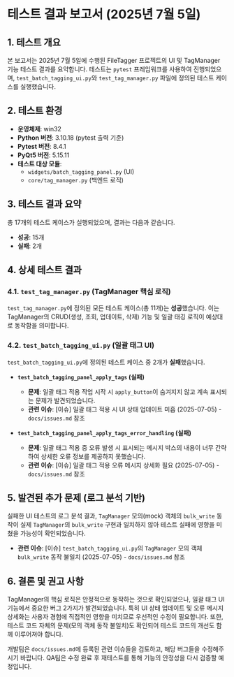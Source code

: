 # 테스트 결과 보고서 (2025년 7월 5일)

## 1. 테스트 개요

본 보고서는 2025년 7월 5일에 수행된 FileTagger 프로젝트의 UI 및 TagManager 기능 테스트 결과를 요약합니다. 테스트는 `pytest` 프레임워크를 사용하여 진행되었으며, `test_batch_tagging_ui.py`와 `test_tag_manager.py` 파일에 정의된 테스트 케이스를 실행했습니다.

## 2. 테스트 환경

*   **운영체제**: win32
*   **Python 버전**: 3.10.18 (pytest 출력 기준)
*   **Pytest 버전**: 8.4.1
*   **PyQt5 버전**: 5.15.11
*   **테스트 대상 모듈**:
    *   `widgets/batch_tagging_panel.py` (UI)
    *   `core/tag_manager.py` (백엔드 로직)

## 3. 테스트 결과 요약

총 17개의 테스트 케이스가 실행되었으며, 결과는 다음과 같습니다.

*   **성공**: 15개
*   **실패**: 2개

## 4. 상세 테스트 결과

### 4.1. `test_tag_manager.py` (TagManager 핵심 로직)

`test_tag_manager.py`에 정의된 모든 테스트 케이스(총 11개)는 **성공**했습니다. 이는 TagManager의 CRUD(생성, 조회, 업데이트, 삭제) 기능 및 일괄 태깅 로직이 예상대로 동작함을 의미합니다.

### 4.2. `test_batch_tagging_ui.py` (일괄 태그 UI)

`test_batch_tagging_ui.py`에 정의된 테스트 케이스 중 2개가 **실패**했습니다.

*   **`test_batch_tagging_panel_apply_tags` (실패)**
    *   **문제**: 일괄 태그 적용 작업 시작 시 `apply_button`이 숨겨지지 않고 계속 표시되는 문제가 발견되었습니다.
    *   **관련 이슈**: [이슈] 일괄 태그 적용 시 UI 상태 업데이트 미흡 (2025-07-05) - `docs/issues.md` 참조

*   **`test_batch_tagging_panel_apply_tags_error_handling` (실패)**
    *   **문제**: 일괄 태그 적용 중 오류 발생 시 표시되는 메시지 박스의 내용이 너무 간략하여 상세한 오류 정보를 제공하지 못했습니다.
    *   **관련 이슈**: [이슈] 일괄 태그 적용 오류 메시지 상세화 필요 (2025-07-05) - `docs/issues.md` 참조

## 5. 발견된 추가 문제 (로그 분석 기반)

실패한 UI 테스트의 로그 분석 결과, `TagManager` 모의(mock) 객체의 `bulk_write` 동작이 실제 `TagManager`의 `bulk_write` 구현과 일치하지 않아 테스트 실패에 영향을 미쳤을 가능성이 확인되었습니다.

*   **관련 이슈**: [이슈] `test_batch_tagging_ui.py`의 `TagManager` 모의 객체 `bulk_write` 동작 불일치 (2025-07-05) - `docs/issues.md` 참조

## 6. 결론 및 권고 사항

TagManager의 핵심 로직은 안정적으로 동작하는 것으로 확인되었으나, 일괄 태그 UI 기능에서 중요한 버그 2가지가 발견되었습니다. 특히 UI 상태 업데이트 및 오류 메시지 상세화는 사용자 경험에 직접적인 영향을 미치므로 우선적인 수정이 필요합니다. 또한, 테스트 코드 자체의 문제(모의 객체 동작 불일치)도 확인되어 테스트 코드의 개선도 함께 이루어져야 합니다.

개발팀은 `docs/issues.md`에 등록된 관련 이슈들을 검토하고, 해당 버그들을 수정해주시기 바랍니다. QA팀은 수정 완료 후 재테스트를 통해 기능의 안정성을 다시 검증할 예정입니다.
